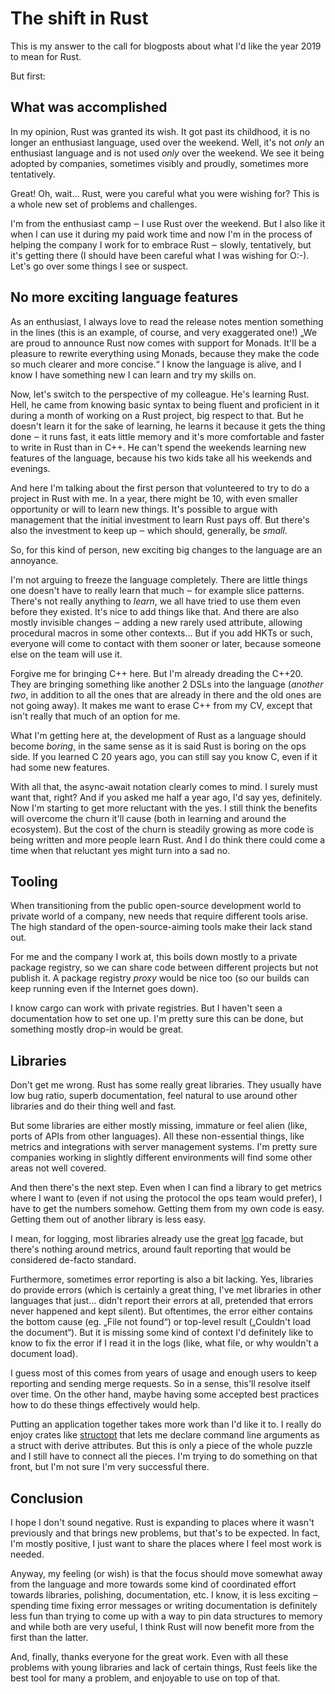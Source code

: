 # The shift in Rust

This is my answer to the call for blogposts about what I'd like the year 2019 to
mean for Rust.

But first:

## What was accomplished

In my opinion, Rust was granted its wish. It got past its childhood, it is no
longer an enthusiast language, used over the weekend. Well, it's not *only* an
enthusiast language and is not used *only* over the weekend. We see it being
adopted by companies, sometimes visibly and proudly, sometimes more tentatively.

Great! Oh, wait… Rust, were you careful what you were wishing for? This is a
whole new set of problems and challenges.

I'm from the enthusiast camp ‒ I use Rust over the weekend. But I also like it
when I can use it during my paid work time and now I'm in the process of helping
the company I work for to embrace Rust ‒ slowly, tentatively, but it's getting
there (I should have been careful what I was wishing for O:-). Let's go over
some things I see or suspect.

## No more exciting language features

As an enthusiast, I always love to read the release notes mention something in
the lines (this is an example, of course, and very exaggerated one!) „We are
proud to announce Rust now comes with support for Monads. It'll be a pleasure to
rewrite everything using Monads, because they make the code so much clearer and
more concise.“ I know the language is alive, and I know I have something new I
can learn and try my skills on.

Now, let's switch to the perspective of my colleague. He's learning Rust. Hell,
he came from knowing basic syntax to being fluent and proficient in it during a
month of working on a Rust project, big respect to that. But he doesn't learn it
for the sake of learning, he learns it because it gets the thing done ‒ it runs
fast, it eats little memory and it's more comfortable and faster to write in
Rust than in C++. He can't spend the weekends learning new features of the
language, because his two kids take all his weekends and evenings.

And here I'm talking about the first person that volunteered to try to do a
project in Rust with me. In a year, there might be 10, with even smaller
opportunity or will to learn new things. It's possible to argue with management
that the initial investment to learn Rust pays off. But there's also the
investment to keep up ‒ which should, generally, be *small*.

So, for this kind of person, new exciting big changes to the language are
an annoyance.

I'm not arguing to freeze the language completely. There are little things one
doesn't have to really learn that much ‒ for example slice patterns. There's not
really anything to *learn*, we all have tried to use them even before they
existed. It's nice to add things like that. And there are also mostly invisible
changes ‒ adding a new rarely used attribute, allowing procedural macros in some
other contexts… But if you add HKTs or such, everyone will come to contact with
them sooner or later, because someone else on the team will use it.

Forgive me for bringing C++ here. But I'm already dreading the C++20. They are
bringing something like another 2 DSLs into the language (*another two*, in
addition to all the ones that are already in there and the old ones are not
going away). It makes me want to erase C++ from my CV, except that isn't really
that much of an option for me.

What I'm getting here at, the development of Rust as a language should become
*boring*, in the same sense as it is said Rust is boring on the ops side. If you
learned C 20 years ago, you can still say you know C, even if it had some new
features.

With all that, the async-await notation clearly comes to mind. I surely must
want that, right? And if you asked me half a year ago, I'd say yes, definitely.
Now I'm starting to get more reluctant with the yes. I still think the benefits
will overcome the churn it'll cause (both in learning and around the ecosystem).
But the cost of the churn is steadily growing as more code is being written and
more people learn Rust. And I do think there could come a time when that
reluctant yes might turn into a sad no.

## Tooling

When transitioning from the public open-source development world to private
world of a company, new needs that require different tools arise. The high
standard of the open-source-aiming tools make their lack stand out.

For me and the company I work at, this boils down mostly to a private package
registry, so we can share code between different projects but not publish it. A
package registry *proxy* would be nice too (so our builds can keep running even
if the Internet goes down).

I know cargo can work with private registries. But I haven't seen a
documentation how to set one up. I'm pretty sure this can be done, but something
mostly drop-in would be great.

## Libraries

Don't get me wrong. Rust has some really great libraries. They usually have low
bug ratio, superb documentation, feel natural to use around other libraries and
do their thing well and fast.

But some libraries are either mostly missing, immature or feel alien (like,
ports of APIs from other languages). All these non-essential things, like
metrics and integrations with server management systems. I'm pretty sure
companies working in slightly different environments will find some other areas
not well covered.

And then there's the next step. Even when I can find a library to get metrics
where I want to (even if not using the protocol the ops team would prefer), I
have to get the numbers somehow. Getting them from my own code is easy. Getting
them out of another library is less easy.

I mean, for logging, most libraries already use the great
[log](https://crates.io/crates/log) facade, but there's nothing around metrics,
around fault reporting that would be considered de-facto standard.

Furthermore, sometimes error reporting is also a bit lacking. Yes, libraries do
provide errors (which is certainly a great thing, I've met libraries in other
languages that just… didn't report their errors at all, pretended that errors
never happened and kept silent). But oftentimes, the error either contains the
bottom cause (eg. „File not found“) or top-level result („Couldn't load the
document“). But it is missing some kind of context I'd definitely like to know
to fix the error if I read it in the logs (like, what file, or why wouldn't a
document load).

I guess most of this comes from years of usage and enough users to keep
reporting and sending merge requests. So in a sense, this'll resolve itself over
time. On the other hand, maybe having some accepted best practices how to do
these things effectively would help.

Putting an application together takes more work than I'd like it to. I really do
enjoy crates like [structopt](https://crates.io/crates/structopt) that lets me
declare command line arguments as a struct with derive attributes. But this is
only a piece of the whole puzzle and I still have to connect all the pieces. I'm
trying to do something on that front, but I'm not sure I'm very successful
there.

## Conclusion

I hope I don't sound negative. Rust is expanding to places where it wasn't
previously and that brings new problems, but that's to be expected. In fact, I'm
mostly positive, I just want to share the places where I feel most work is
needed.

Anyway, my feeling (or wish) is that the focus should move somewhat away from
the language and more towards some kind of coordinated effort towards libraries,
polishing, documentation, etc. I know, it is less exciting ‒ spending time
fixing error messages or writing documentation is definitely less fun than
trying to come up with a way to pin data structures to memory and while both are
very useful, I think Rust will now benefit more from the first than the latter.

And, finally, thanks everyone for the great work. Even with all these problems
with young libraries and lack of certain things, Rust feels like the best tool
for many a problem, and enjoyable to use on top of that.
